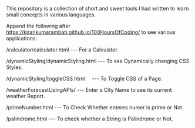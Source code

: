 This repository is a collection of short and sweet tools I had written to learn small concepts in various languages.

Append the following after https://kirankumarambati.github.io/100HoursOfCoding/ to see various applications:

/calculator/calculator.html         --- For a Calculator.

/dynamicStyling/dynamicStyling.html --- To see Dynamically changing CSS Styles. 

/dynamicStyling/toggleCSS.html      --- To Toggle CSS of a Page.

/weatherForecastUsingAPIs/          --- Enter a City Name to see its current weather Report. 

/primeNumber.html                   --- To Check Whether enteres numer is prime or Not. 

/palindrome.html                    --- To check whether a String is Palindrome or Not.  
